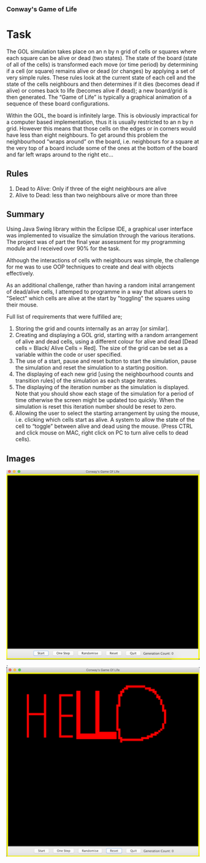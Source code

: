 ### Conway's Game of Life

# Task
The GOL simulation takes place on an n by n grid of cells or squares where each square can be alive or dead (two states). 
The state of the board (state of all of the cells) is transformed each move (or time period) by
determining if a cell (or square) remains alive or dead (or changes) by applying a set of very simple rules.
These rules look at the current state of each cell and the state of the cells neighbours and then determines if
it dies (becomes dead if alive) or comes back to life (becomes alive if dead); a new board/grid is then
generated. The “Game of Life” is typically a graphical animation of a sequence of these board configurations. 


Within the GOL, the board is infinitely large. This is obviously impractical for a computer based
implementation, thus it is usually restricted to an n by n grid. However this means that those cells on the
edges or in corners would have less than eight neighbours. To get around this problem the neighbourhood
“wraps around” on the board, i.e. neighbours for a square at the very top of a board include some of the ones
at the bottom of the board and far left wraps around to the right etc…

## Rules 
1) Dead to Alive: Only if three of the eight neighbours are alive
2) Alive to Dead: less than two neighbours alive or more than three


## Summary
Using Java Swing library within the Eclipse IDE, a graphical user interface was implemented to visualize the 
simulation through the various iterations. The project was of part the final year assessment for my programming module and I 
received over 90% for the task. 

Although the interactions of cells with neighbours was simple, the challenge for me was to use OOP techniques to create and
deal with objects effectively. 

As an additional challenge, rather than having a random inital arrangement of dead/alive cells, I attemped to programme
in a way that allows users to "Select" which cells are alive at the start by "toggling" the squares using their mouse.

Full list of requirements that were fulfilled are;
1) Storing the grid and counts internally as an array [or similar].
2) Creating and displaying a GOL grid, starting with a random arrangement of alive and dead cells, using
a different colour for alive and dead [Dead cells = Black/ Alive Cells = Red]. The size of the grid can be set as a variable 
within the code or user specified.
3) The use of a start, pause and reset button to start the simulation, pause the simulation and reset the
simulation to a starting position.
4) The displaying of each new grid [using the neighbourhood counts and transition rules] of the
simulation as each stage iterates.
5) The displaying of the iteration number as the simulation is displayed. Note that you should show
each stage of the simulation for a period of time otherwise the screen might be updated too quickly.
When the simulation is reset this iteration number should be reset to zero.
6) Allowing the user to select the starting arrangement by using the mouse, i.e. clicking which cells start
as alive. A system to allow the state of the cell to “toggle” between alive and dead using the mouse. 
(Press CTRL and click mouse on MAC, right click on PC to turn alive cells to dead cells).

## Images
![](Images/Screenshot%202019-08-08%20at%2020.07.19.png). 
![](https://github.com/GandalfTheJava/GameOfLife/blob/master/Images/Screenshot%202019-08-08%20at%2020.09.20.png)







